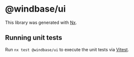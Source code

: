 # @windbase/ui

This library was generated with [Nx](https://nx.dev).

## Running unit tests

Run `nx test @windbase/ui` to execute the unit tests via [Vitest](https://vitest.dev/).
